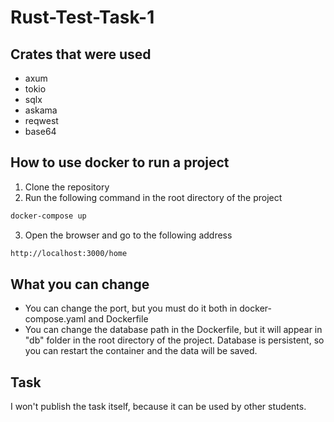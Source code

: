 # Rust-Test-Task-1
## Crates that were used
- axum
- tokio
- sqlx
- askama
- reqwest
- base64
## How to use docker to run a project
1. Clone the repository
2. Run the following command in the root directory of the project
```bash
docker-compose up
```
3. Open the browser and go to the following address
```bash
http://localhost:3000/home
```

## What you can change
- You can change the port, but you must do it both in 
docker-compose.yaml and Dockerfile
- You can change the database path in the Dockerfile, but
it will appear in "db" folder in the root directory of the project.
Database is persistent, so you can restart the container and the data will be saved.

## Task
I won't publish the task itself, because it can be used by other students.